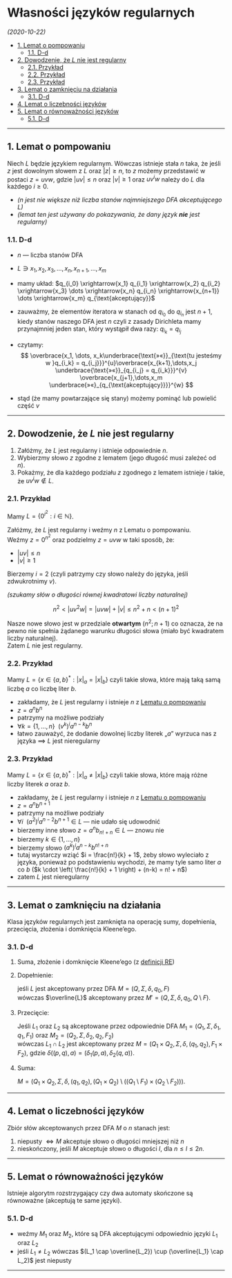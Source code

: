 # Własności języków regularnych

*(2020-10-22)*

- [1. Lemat o pompowaniu](#1-lemat-o-pompowaniu)
    - [1.1. D-d](#11-d-d)
- [2. Dowodzenie, że $L$ nie jest regularny](#2-dowodzenie-że-l-nie-jest-regularny)
    - [2.1. Przykład](#21-przykład)
    - [2.2. Przykład](#22-przykład)
    - [2.3. Przykład](#23-przykład)
- [3. Lemat o zamknięciu na działania](#3-lemat-o-zamknięciu-na-działania)
    - [3.1. D-d](#31-d-d)
- [4. Lemat o liczebności języków](#4-lemat-o-liczebności-języków)
- [5. Lemat o równoważności języków](#5-lemat-o-równoważności-języków)
    - [5.1. D-d](#51-d-d)

---

## 1. Lemat o pompowaniu

Niech $L$ będzie językiem regularnym. Wówczas istnieje stała $n$ taka, że jeśli $z$ jest dowolnym słowem z $L$ oraz $|z| \ge n$, to $z$ możemy przedstawić w postaci $z = uvw$, gdzie $|uv| \le n$ oraz $|v| \ge 1$ oraz $uv^iw$ należy do $L$ dla każdego $i \ge 0$.

- *($n$ jest nie większe niż liczba stanów najmniejszego DFA akceptującego $L$)*
- *(lemat ten jest używany do pokazywania, że dany język **nie** jest regularny)*

### 1.1. D-d

- $n$ — liczba stanów DFA
- $L \ni x_1,x_2,x_3,\dots, x_n,x_{n+1},\dots,x_m$
- mamy układ: $q_{i_0} \xrightarrow{x_1} q_{i_1} \xrightarrow{x_2} q_{i_2} \xrightarrow{x_3} \dots \xrightarrow{x_n} q_{i_n} \xrightarrow{x_{n+1}} \dots \xrightarrow{x_m} q_{\text{akceptujący}}$
- zauważmy, że elementów iteratora w stanach od $q_{i_0}$ do $q_{i_n}$ jest $n+1$, kiedy stanów naszego DFA jest $n$ czyli z zasady Dirichleta mamy przynajmniej jeden stan, który wystąpił dwa razy: $q_{i_k} = q_{i_j}$

- czytamy:
    $$
    \overbrace{x_1, \dots, x_k\underbrace{\text{»«}}_{\text{tu jesteśmy w }q_{i_k} = q_{i_j}}}^{u}\overbrace{x_{k+1},\dots,x_j \underbrace{\text{»«}}_{q_{i_j} = q_{i_k}}}^{v} \overbrace{x_{j+1},\dots,x_m \underbrace{»«}_{q_{\text{akceptujący}}}}^{w}
    $$
- stąd (że mamy powtarzające się stany) możemy pominąć lub powielić część $v$

---

## 2. Dowodzenie, że $L$ nie jest regularny

1. Załóżmy, że $L$ jest regularny i istnieje odpowiednie $n$.
2. Wybierzmy słowo $z$ zgodne z lematem (jego długość musi zależeć od $n$).
3. Pokażmy, że dla każdego podziału $z$ zgodnego z lematem istnieje $i$ takie, że $uv^iw \notin L$.

### 2.1. Przykład

Mamy $L = \left\{ 0^{i^2}: i \in \mathbb{N} \right\}$.

Załóżmy, że $L$ jest regularny i weźmy $n$ z Lematu o pompowaniu.\
Weźmy $z = 0^{n^2}$ oraz podzielmy $z = uvw$ w taki sposób, że:
- $|uv| \le n$
- $|v| \ge 1$

Bierzemy $i = 2$ (czyli patrzymy czy słowo należy do języka, jeśli zdwukrotnimy $v$).

*(szukamy słów o długości równej kwadratowi liczby naturalnej)*

$$
n^2 < |uv^2w| = |uvw| + |v| \le n^2 + n < (n+1)^2
$$

Nasze nowe słowo jest w przedziale **otwartym** $(n^2; n+1)$ co oznacza, że na pewno nie spełnia żądanego warunku długości słowa (miało być kwadratem liczby naturalnej).\
Zatem $L$ nie jest regularny.

### 2.2. Przykład

Mamy $L = \left\{ x \in \left\{ a,b \right\}^*: |x|_a = |x|_b \right\}$ czyli takie słowa, które mają taką samą liczbę $a$ co liczbę liter $b$.

- zakładamy, że $L$ jest regularny i istnieje $n$ z [Lematu o pompowaniu](#1-lemat-o-pompowaniu)
- $z = a^n b^n$
- patrzymy na możliwe podziały
- $\forall k = \left\{ 1,\dots,n \right\}\enspace (v^k)^i a^{n-k}b^n$
- łatwo zauważyć, że dodanie dowolnej liczby literek „$a$” wyrzuca nas z języka $\implies$ $L$ jest nieregularny

### 2.3. Przykład

Mamy $L = \left\{ x \in \left\{ a,b \right\}^*: |x|_a \neq |x|_b  \right\}$ czyli takie słowa, które mają różne liczby literek $a$ oraz $b$.

- zakładamy, że $L$ jest regularny i istnieje $n$ z [Lematu o pompowaniu](#1-lemat-o-pompowaniu)
- $z = a^n b^{n+1}$
- patrzymy na możliwe podziały
- $\forall i \enspace (a^2)^i a^{n-2} b^{n+1} \in L$ — nie udało się udowodnić
- bierzemy inne słowo $z = a^n b_{n! + n} \in L$ — znowu nie
- bierzemy $k \in \left\{ 1, \dots, n \right\}$
- bierzemy słowo $(a^k)^i a^{n-k} b^{n! + n}$
- tutaj wystarczy wziąć $i = \frac{n!}{k} + 1$, żeby słowo wyleciało z języka, ponieważ po podstawieniu wychodzi, że mamy tyle samo liter $a$ co $b$ ($k \cdot \left( \frac{n!}{k} + 1 \right) + (n-k) = n! + n$)
- zatem $L$ jest nieregularny

---

## 3. Lemat o zamknięciu na działania

Klasa języków regularnych jest zamknięta na operację sumy, dopełnienia, przecięcia, złożenia i domknięcia Kleene’ego.

### 3.1. D-d

1. Suma, złożenie i domknięcie Kleene’ego (z [definicji RE](../2020-10-08/języki-formalne-wprowadzenie.md#52-działania))
2. Dopełnienie:

    jeśli $L$ jest akceptowany przez DFA $M = (Q, \Sigma, \delta, q_0, F)$\
    wówczas $\overline{L}$ akceptowany przez $M' = (Q,\Sigma, \delta, q_0, Q \setminus F)$.

3. Przecięcie:

    Jeśli $L_1$ oraz $L_2$ są akceptowane przez odpowiednie DFA $M_1 = (Q_1, \Sigma, \delta_1, q_1, F_1)$ oraz $M_2 = (Q_2, \Sigma, \delta_2, q_2, F_2)$\
    wówczas $L_1 \cap L_2$ jest akceptowany przez $M = (Q_1 \times Q_2, \Sigma, \delta, (q_1, q_2), F_1 \times F_2)$, gdzie $\delta((p,q),a) = (\delta_1(p,a), \delta_2(q,a))$.

4. Suma:

    $M = \big(Q_1 \times Q_2, \Sigma, \delta, (q_1, q_2), (Q_1 \times Q_2) \setminus ((Q_1 \setminus F_1) \times (Q_2 \setminus F_2))\big)$.

---

## 4. Lemat o liczebności języków

Zbiór słów akceptowanych przez DFA $M$ o $n$ stanach jest:
1. niepusty $\iff M$ akceptuje słowo o długości mniejszej niż $n$
2. nieskończony, jeśli $M$ akceptuje słowo o długości $l$, dla $n \le l \le 2n$.

---

## 5. Lemat o równoważności języków

Istnieje algorytm rozstrzygający czy dwa automaty skończone są równoważne (akceptują te same języki).

### 5.1. D-d

- weźmy $M_1$ oraz $M_2$, które są DFA akceptującymi odpowiednio języki $L_1$ oraz $L_2$
- jeśli $L_1 \neq L_2$ wówczas $(L_1 \cap \overline{L_2}) \cup (\overline{L_1} \cap L_2)$ jest niepusty

---
